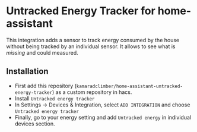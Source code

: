 # Untracked Energy Tracker for home-assistant

This integration adds a sensor to track energy consumed by the house without being tracked by an individual sensor.
It allows to see what is *missing* and could measured.

## Installation

- First add this repository (`kamaradclimber/home-assistant-untracked-energy-tracker`) as a custom repository in hacs.
- Install `Untracked energy tracker`
- In Settings -> Devices & Integration, select `ADD INTEGRATION` and choose `Untracked energy tracker`
- Finally, go to your energy setting and add `Untracked energy` in individual devices section.
